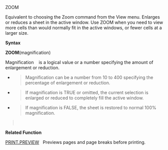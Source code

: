 ZOOM

Equivalent to choosing the Zoom command from the View menu. Enlarges or
reduces a sheet in the active window. Use ZOOM when you need to view
more cells than would normally fit in the active windows, or fewer cells
at a larger size.

**Syntax**

**ZOOM**(magnification)

Magnification    is a logical value or a number specifying the amount of
enlargement or reduction.

  - > Magnification can be a number from 10 to 400 specifying the
    > percentage of enlargement or reduction.

  - > If magnification is TRUE or omitted, the current selection is
    > enlarged or reduced to completely fill the active window.

  - > If magnification is FALSE, the sheet is restored to normal 100%
    > magnification.

>  

**Related Function**

[PRINT.PREVIEW](PRINT.PREVIEW.md)   Previews pages and page breaks before printing.


